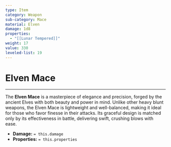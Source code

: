 ```yaml
---
type: Item
category: Weapon
sub-category: Mace
material: Elven
damage: 1d8
properties:
  - "[[Lunar Tempered]]"
weight: 17
value: 330
leveled-list: 19
---
```

# Elven Mace
---
The **Elven Mace** is a masterpiece of elegance and precision, forged by the ancient Elves with both beauty and power in mind. Unlike other heavy blunt weapons, the Elven Mace is lightweight and well-balanced, making it ideal for those who favor finesse in their attacks. Its graceful design is matched only by its effectiveness in battle, delivering swift, crushing blows with ease.

- **Damage:** `= this.damage`
- **Properties:** `= this.properties`